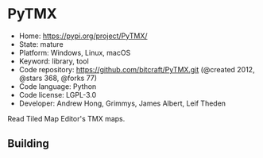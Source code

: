 # PyTMX

- Home: https://pypi.org/project/PyTMX/
- State: mature
- Platform: Windows, Linux, macOS
- Keyword: library, tool
- Code repository: https://github.com/bitcraft/PyTMX.git (@created 2012, @stars 368, @forks 77)
- Code language: Python
- Code license: LGPL-3.0
- Developer: Andrew Hong, Grimmys, James Albert, Leif Theden

Read Tiled Map Editor's TMX maps.

## Building
